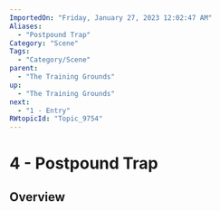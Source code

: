 ```yaml
---
ImportedOn: "Friday, January 27, 2023 12:02:47 AM"
Aliases:
  - "Postpound Trap"
Category: "Scene"
Tags:
  - "Category/Scene"
parent:
  - "The Training Grounds"
up:
  - "The Training Grounds"
next:
  - "1 - Entry"
RWtopicId: "Topic_9754"
---
```

# 4 - Postpound Trap
## Overview
